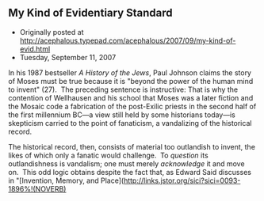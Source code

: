 ## My Kind of Evidentiary Standard

 * Originally posted at http://acephalous.typepad.com/acephalous/2007/09/my-kind-of-evid.html
 * Tuesday, September 11, 2007



In his 1987 bestseller _A History of the Jews_, Paul Johnson claims the story of Moses must be true because it is "beyond the power of the human mind to invent" (27).  The preceding sentence is instructive:
That is why the contention of Wellhausen and his school that Moses was a later fiction and the Mosaic code a fabrication of the post-Exilic priests in the second half of the first millennium BC—a view still held by some historians today—is skepticism carried to the point of fanaticism, a vandalizing of the historical record.

The historical record, then, consists of material too outlandish to invent, the likes of which only a fanatic would challenge.  To _question_ its outlandishness is vandalism; one must merely _acknowledge_ it and move on.  This odd logic obtains despite the fact that, as Edward Said discusses in "[Invention, Memory, and Place](http://links.jstor.org/sici?sici=0093-1896%!(NOVERB)